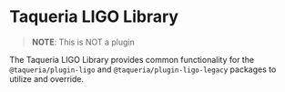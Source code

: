 # Taqueria LIGO Library

> **NOTE**: This is NOT a plugin

The Taqueria LIGO Library provides common functionality for the `@taqueria/plugin-ligo` and `@taqueria/plugin-ligo-legacy` packages to utilize and override.